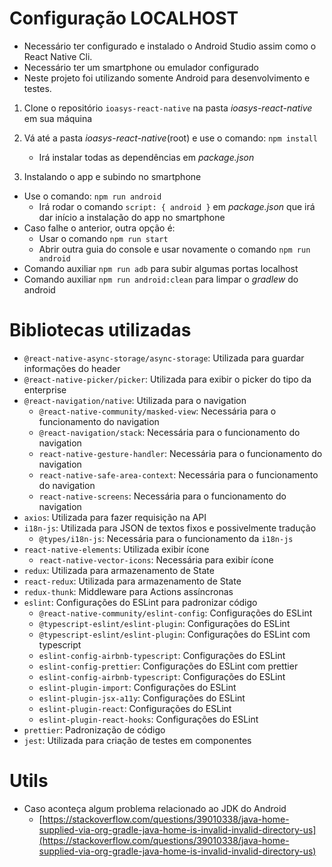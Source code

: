 # Configuração LOCALHOST
- Necessário ter configurado e instalado o Android Studio assim como o React Native Cli.
- Necessário ter um smartphone ou emulador configurado
- Neste projeto foi utilizando somente Android para desenvolvimento e testes.

1. Clone o repositório `ioasys-react-native` na pasta *ioasys-react-native* em sua máquina

2. Vá até a pasta *ioasys-react-native*(root) e use o comando: `npm install` 
    - Irá instalar todas as dependências em *package.json*

3. Instalando o app e subindo no smartphone
* Use o comando: `npm run android`
  * Irá rodar o comando `script: { android }` em *package.json* que irá dar início a instalação do app no smartphone
* Caso falhe o anterior, outra opção é:
	* Usar o comando `npm run start`
	* Abrir outra guia do console e usar novamente o comando `npm run android`
* Comando auxiliar `npm run adb` para subir algumas portas localhost
* Comando auxiliar `npm run android:clean` para limpar o *gradlew* do android

# Bibliotecas utilizadas

* `@react-native-async-storage/async-storage`: Utilizada para guardar informações do header
* `@react-native-picker/picker`: Utilizada para exibir o picker do tipo da enterprise
* `@react-navigation/native`: Utilizada para o navigation
  * `@react-native-community/masked-view`: Necessária para o funcionamento do navigation
  * `@react-navigation/stack`: Necessária para o funcionamento do navigation
  * `react-native-gesture-handler`: Necessária para o funcionamento do navigation
  * `react-native-safe-area-context`: Necessária para o funcionamento do navigation
  * `react-native-screens`: Necessária para o funcionamento do navigation
* `axios`: Utilizada para fazer requisição na API
* `i18n-js`: Utilizada para JSON de textos fixos e possivelmente tradução
  * `@types/i18n-js`: Necessária para o funcionamento da `i18n-js`
* `react-native-elements`: Utilizada exibir ícone
  * `react-native-vector-icons`: Necessária para exibir ícone
* `redux`: Utilizada para armazenamento de State
* `react-redux`: Utilizada para armazenamento de State
* `redux-thunk`: Middleware para Actions assíncronas
* `eslint`: Configurações do ESLint para padronizar código
  * `@react-native-community/eslint-config`: Configurações do ESLint
  * `@typescript-eslint/eslint-plugin`: Configurações do ESLint
  * `@typescript-eslint/eslint-plugin`: Configurações do ESLint com typescript
  * `eslint-config-airbnb-typescript`: Configurações do ESLint
  * `eslint-config-prettier`: Configurações do ESLint com prettier
  * `eslint-config-airbnb-typescript`: Configurações do ESLint
  * `eslint-plugin-import`: Configurações do ESLint
  * `eslint-plugin-jsx-a11y`: Configurações do ESLint
  * `eslint-plugin-react`: Configurações do ESLint
  * `eslint-plugin-react-hooks`: Configurações do ESLint
* `prettier`: Padronização de código
* `jest`: Utilizada para criação de testes em componentes

# Utils

* Caso aconteça algum problema relacionado ao JDK do Android
  - [https://stackoverflow.com/questions/39010338/java-home-supplied-via-org-gradle-java-home-is-invalid-invalid-directory-us](https://stackoverflow.com/questions/39010338/java-home-supplied-via-org-gradle-java-home-is-invalid-invalid-directory-us)